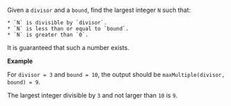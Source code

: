 Given a `divisor` and a `bound`, find the largest integer `N` such that:

    * `N` is divisible by `divisor`.
    * `N` is less than or equal to `bound`.
    * `N` is greater than `0`.

It is guaranteed that such a number exists.

**Example**

For `divisor = 3` and `bound = 10`, the output should be
`maxMultiple(divisor, bound) = 9`.

The largest integer divisible by `3` and not larger than `10` is `9`.